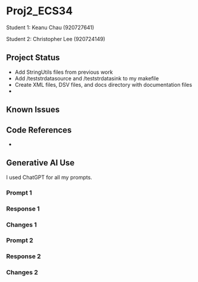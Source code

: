 # Proj2_ECS34
Student 1: Keanu Chau (920727641)

Student 2: Christopher Lee (920724149)

## Project Status
* Add StringUtils files from previous work
* Add /teststrdatasource and /teststrdatasink to my makefile
* Create XML files, DSV files, and docs directory with documentation files
* 



## Known Issues

## Code References
* 

## Generative AI Use
I used ChatGPT for all my prompts.

### Prompt 1

### Response 1


### Changes 1


### Prompt 2

### Response 2

### Changes 2
